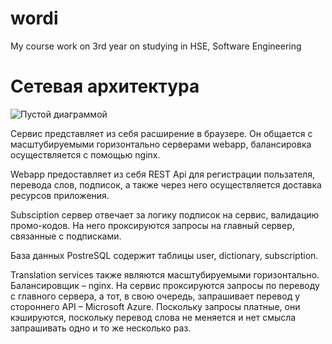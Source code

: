 # wordi
My course work on 3rd year on studying in HSE, Software Engineering 

# Сетевая архитектура
![Пустой диаграммой](https://user-images.githubusercontent.com/101515784/158068495-75e38a40-e8f8-4254-811e-26ae100714b9.png)

Сервис представляет из себя расширение в браузере. Он общается с масштубируемыми горизонтально серверами webapp, балансировка осуществляется с помощью nginx. 

Webapp предоставляет из себя REST Api для регистрации пользателя, перевода слов, подписок, а также через него осуществляется доставка ресурсов приложения.

Subsciption сервер отвечает за логику подписок на сервис, валидацию промо-кодов. На него проксируются запросы на главный сервер, связанные с подписками.

База данных PostreSQL содержит таблицы user, dictionary, subscription.

Translation services также являются масштубируемыми горизонтально. Балансировщик – nginx. На сервис проксируются запросы по переводу с главного сервера, а тот, в свою очередь, запрашивает перевод у стороннего API – Microsoft Azure. Поскольку запросы платные, они кэшируются, поскольку перевод слова не меняется и нет смысла запрашивать одно и то же несколько раз.
